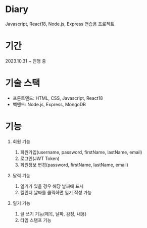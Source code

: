 # Diary

Javascript, React18, Node.js, Express 연습용 프로젝트

# 기간

2023.10.31 ~ 진행 중

# 기술 스택

- 프론트엔드: HTML, CSS, Javascript, React18
- 백엔드: Node.js, Express, MongoDB

# 기능

1. 회원 기능

   1. 회원가입(username, password, firstName, lastName, email)
   2. 로그인(JWT Token)
   3. 회원정보 변경(password, firstName, lastName, email)
2. 달력 기능

   1. 일기가 있을 경우 해당 날짜에 표시
   2. 켈린더 날짜를 클릭하면 일기 작성 가능
3. 일기 기능

   1. 글 쓰기 기능(제목, 날짜, 감정, 내용)
   2. 타임 스탬프 기능

